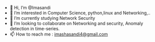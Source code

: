 - 👋 Hi, I’m @Imasandi
- 👀 I’m interested in Computer Science, python,linux and Networking,..
- 🌱 I’m currently studying Network Security
- 💞️ I’m looking to collaborate on Networking and security, Anomaly detection in time-series.
- 📫 How to reach me : imashasandi4@gmail.com

<!---
Imasandi/Imasandi is a ✨ special ✨ repository because its `README.md` (this file) appears on your GitHub profile.
You can click the Preview link to take a look at your changes.
--->
